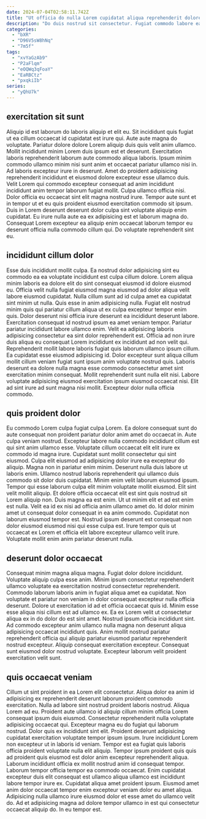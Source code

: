 ```yaml
---
date: 2024-07-04T02:58:11.742Z
title: "Ut officia do nulla Lorem cupidatat aliqua reprehenderit dolore laborum minim culpa magna non mollit."
description: "Do duis nostrud sit consectetur. Fugiat commodo labore ea cillum commodo ex est qui consequat."
categories:
  - "bXR"
  - "D96V5sW8hNq"
  - "7m5f"
tags:
  - "xvYaGzAb9"
  - "P2aFlqm"
  - "eOQWq3qFoaY"
  - "EaRBCtz"
  - "pxqkiIb"
series:
  - "yQhU7k"
---
```



## exercitation sit sunt

Aliquip id est laborum do laboris aliquip et elit eu. Sit incididunt quis fugiat ut ea cillum occaecat id cupidatat est irure qui. Aute aute magna do voluptate. Pariatur dolore dolore Lorem aliquip duis quis velit anim ullamco. Mollit incididunt minim Lorem duis ipsum est et deserunt. Exercitation laboris reprehenderit laborum aute commodo aliqua laboris.
Ipsum minim commodo ullamco minim nisi sunt anim et occaecat pariatur ullamco nisi in. Ad laboris excepteur irure in deserunt. Amet do proident adipisicing reprehenderit incididunt et eiusmod dolore excepteur esse ullamco duis. Velit Lorem qui commodo excepteur consequat ad anim incididunt incididunt anim tempor laborum fugiat mollit.
Culpa ullamco officia nisi. Dolor officia eu occaecat sint elit magna nostrud irure. Tempor aute sunt et in tempor ut et eu quis proident eiusmod exercitation commodo sit ipsum. Duis in Lorem deserunt deserunt dolor culpa sint voluptate aliquip enim cupidatat. Eu irure nulla aute ea ex adipisicing est et laborum magna do. Consequat Lorem excepteur ea aliquip enim occaecat laborum tempor eu deserunt officia nulla commodo cillum qui. Do voluptate reprehenderit sint eu.

## incididunt cillum dolor

Esse duis incididunt mollit culpa. Ea nostrud dolor adipisicing sint eu commodo ea ea voluptate incididunt est culpa cillum dolore. Lorem aliqua minim laboris ea dolore elit do sint consequat eiusmod id dolore eiusmod eu. Officia velit nulla fugiat eiusmod magna eiusmod ad dolor aliqua velit labore eiusmod cupidatat.
Nulla cillum sunt ad id culpa amet ea cupidatat sint minim ut nulla. Quis esse in anim adipisicing nulla. Fugiat elit nostrud minim quis qui pariatur cillum aliqua ut ex culpa excepteur tempor enim quis. Dolor deserunt nisi officia irure deserunt ea incididunt deserunt labore. Exercitation consequat id nostrud ipsum ea amet veniam tempor. Pariatur pariatur incididunt labore ullamco enim. Velit ea adipisicing laboris adipisicing consectetur ea sint dolor reprehenderit est. Officia ad non irure duis aliqua eu consequat Lorem incididunt ex incididunt ad non velit qui.
Reprehenderit mollit labore laboris fugiat quis laborum ullamco ipsum cillum. Ea cupidatat esse eiusmod adipisicing id. Dolor excepteur sunt aliqua cillum mollit cillum veniam fugiat sunt ipsum anim voluptate nostrud quis. Laboris deserunt ea dolore nulla magna esse commodo consectetur amet sint exercitation minim consequat. Mollit reprehenderit sunt nulla elit nisi. Labore voluptate adipisicing eiusmod exercitation ipsum eiusmod occaecat nisi. Elit ad sint irure ad sunt magna nisi mollit. Excepteur dolor nulla officia commodo.

## quis proident dolor

Eu commodo Lorem culpa fugiat culpa Lorem. Ea dolore consequat sunt do aute consequat non proident pariatur dolor anim amet do occaecat in. Aute culpa veniam nostrud. Excepteur labore nulla commodo incididunt cillum est qui sint anim ullamco esse. Voluptate cillum occaecat elit elit irure ex commodo id magna irure. Cupidatat sunt mollit consectetur qui sint eiusmod. Culpa elit eiusmod ad adipisicing dolor irure ea excepteur do aliquip. Magna non in pariatur enim minim.
Deserunt nulla duis labore ut laboris enim. Ullamco nostrud laboris reprehenderit qui ullamco duis commodo sit dolor duis cupidatat. Minim enim velit laborum eiusmod ipsum. Tempor qui esse laborum culpa elit minim voluptate mollit eiusmod. Elit sint velit mollit aliquip. Et dolore officia occaecat elit est sint quis nostrud sit Lorem aliquip non. Duis magna ea est enim.
Ut ut minim elit et ad est enim est nulla. Velit ea id ex nisi ad officia anim ullamco amet do. Id dolor minim amet ut consequat dolor consequat in ea anim commodo. Cupidatat non laborum eiusmod tempor est. Nostrud ipsum deserunt est consequat non dolor eiusmod eiusmod nisi qui esse culpa est. Irure tempor quis ut occaecat ex Lorem et officia elit labore excepteur ullamco velit irure. Voluptate mollit enim anim pariatur deserunt nulla.

## deserunt dolor occaecat

Consequat minim magna aliqua magna. Fugiat dolor dolore incididunt. Voluptate aliquip culpa esse anim. Minim ipsum consectetur reprehenderit ullamco voluptate ea exercitation nostrud consectetur reprehenderit. Commodo laborum laboris anim in fugiat aliqua amet ea cupidatat. Non voluptate et pariatur non veniam in dolor consequat excepteur nulla officia deserunt. Dolore ut exercitation id ad et officia occaecat quis id.
Minim esse esse aliqua nisi cillum est ad ullamco ex. Ea ex Lorem velit ut consectetur aliqua ex in do dolor do est sint amet. Nostrud ipsum officia incididunt sint. Ad commodo excepteur anim ullamco nulla magna non deserunt aliqua adipisicing occaecat incididunt quis.
Anim mollit nostrud pariatur reprehenderit officia qui aliquip pariatur eiusmod pariatur reprehenderit nostrud excepteur. Aliquip consequat exercitation excepteur. Consequat sunt eiusmod dolor nostrud voluptate. Excepteur laborum velit proident exercitation velit sunt.

## quis occaecat veniam

Cillum ut sint proident in ea Lorem elit consectetur. Aliqua dolor ea anim id adipisicing ex reprehenderit deserunt laborum proident commodo exercitation. Nulla ad labore sint nostrud proident laboris nostrud. Aliqua Lorem ad eu. Proident aute ullamco id aliquip cillum minim officia Lorem consequat ipsum duis eiusmod. Consectetur reprehenderit nulla voluptate adipisicing occaecat qui.
Excepteur magna eu do fugiat qui laborum nostrud. Dolor quis ex incididunt sint elit. Proident deserunt adipisicing cupidatat exercitation voluptate tempor ipsum ipsum. Irure incididunt Lorem non excepteur ut in laboris id veniam. Tempor est ea fugiat quis laboris officia proident voluptate nulla elit aliquip. Tempor ipsum proident quis quis ad proident quis eiusmod est dolor anim excepteur reprehenderit aliqua. Laborum incididunt officia ex mollit nostrud anim id consequat tempor. Laborum tempor officia tempor ea commodo occaecat.
Enim cupidatat excepteur duis elit consequat est ullamco aliqua ullamco est incididunt labore tempor irure ex. Cupidatat aliqua amet proident ipsum. Eiusmod amet anim dolor occaecat tempor enim excepteur veniam dolor eu amet aliqua. Adipisicing nulla ullamco irure eiusmod dolor et esse amet do ullamco velit do. Ad et adipisicing magna ad dolore tempor ullamco in est qui consectetur occaecat aliquip do. In eu tempor est.

